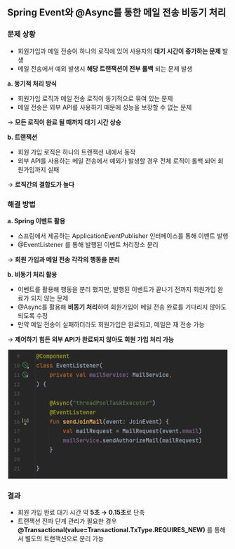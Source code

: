 ## Spring Event와 @Async를 통한 메일 전송 비동기 처리
### 문제 상황

- 회원가입과 메일 전송이 하나의 로직에 있어 사용자의 **대기 시간이 증가하는 문제** 발생
- 메일 전송에서 예외 발생시 **해당 트랜잭션이 전부 롤백** 되는 문제 발생

**a. 동기적 처리 방식**

- 회원가입 로직과 메일 전송 로직이 동기적으로 묶여 있는 문제
- 메일 전송은 외부 API를 사용하기 때문에 성능을 보장할 수 없는 문제

→ **모든 로직이 완료 될 때까지 대기 시간 상승**

**b. 트랜잭션**

- 회원 가입 로직은 하나의 트랜잭션 내에서 동작
- 외부 API를 사용하는 메일 전송에서 예외가 발생할 경우 전체 로직이 롤백 되어 회원가입까지 실패

→ **로직간의 결합도가 높다**

### 해결 방법

**a. Spring 이벤트 활용**

- 스프링에서 제공하는 ApplicationEventPublisher 인터페이스를 통해 이벤트 발행
- @EventListener 를 통해 발행된 이벤트 처리장소 분리

→ **회원 가입과 메일 전송 각각의 행동을 분리**

**b. 비동기 처리 활용**

- 이벤트를 활용해 행동을 분리 했지만, 발행된 이벤트가 끝나기 전까지 회원가입 완료가 되지 않는 문제
- @Async를 활용해 **비동기 처리**하여 회원가입이 메일 전송 완료를 기다리지 않아도 되도록 수정
- 만약 메일 전송이 실패하더라도 회원가입은 완료되고, 메일은 재 전송 가능

→ **제어하기 힘든 외부 API가 완료되지 않아도 회원 가입 처리 가능**

<div align='center'>
    <img src="image/event.png" width="500px">
</div>

### 결과

- 회원 가입 완료 대기 시간 약 **5초 → 0.15초**로 단축
- 트랜잭션 전파 단계 관리가 필요한 경우 **@Transactional(value=Transactional.TxType.REQUIRES_NEW)** 를 통해서 별도의 트랜잭션으로 분리 가능